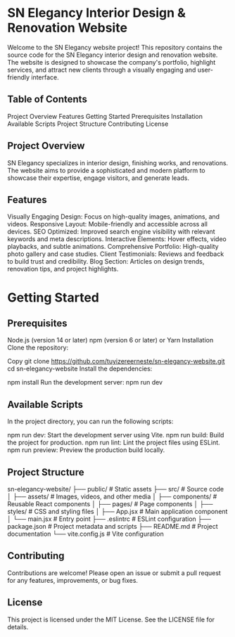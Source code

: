 # SN Elegancy Interior Design & Renovation Website
Welcome to the SN Elegancy website project! This repository contains the source code for the SN Elegancy interior design and renovation website. The website is designed to showcase the company's portfolio, highlight services, and attract new clients through a visually engaging and user-friendly interface.

## Table of Contents
Project Overview
Features
Getting Started
Prerequisites
Installation
Available Scripts
Project Structure
Contributing
License

## Project Overview
SN Elegancy specializes in interior design, finishing works, and renovations. The website aims to provide a sophisticated and modern platform to showcase their expertise, engage visitors, and generate leads.

## Features
Visually Engaging Design: Focus on high-quality images, animations, and videos.
Responsive Layout: Mobile-friendly and accessible across all devices.
SEO Optimized: Improved search engine visibility with relevant keywords and meta descriptions.
Interactive Elements: Hover effects, video playbacks, and subtle animations.
Comprehensive Portfolio: High-quality photo gallery and case studies.
Client Testimonials: Reviews and feedback to build trust and credibility.
Blog Section: Articles on design trends, renovation tips, and project highlights.
# Getting Started
## Prerequisites
Node.js (version 14 or later)
npm (version 6 or later) or Yarn
Installation
Clone the repository:

Copy
git clone https://github.com/tuyizereerneste/sn-elegancy-website.git
cd sn-elegancy-website
Install the dependencies:

npm install
Run the development server:
npm run dev

## Available Scripts
In the project directory, you can run the following scripts:

npm run dev: Start the development server using Vite.
npm run build: Build the project for production.
npm run lint: Lint the project files using ESLint.
npm run preview: Preview the production build locally.

## Project Structure

sn-elegancy-website/
├── public/          # Static assets
├── src/             # Source code
│   ├── assets/      # Images, videos, and other media
│   ├── components/  # Reusable React components
│   ├── pages/       # Page components
│   ├── styles/      # CSS and styling files
│   ├── App.jsx      # Main application component
│   └── main.jsx     # Entry point
├── .eslintrc        # ESLint configuration
├── package.json     # Project metadata and scripts
├── README.md        # Project documentation
└── vite.config.js   # Vite configuration

## Contributing
Contributions are welcome! Please open an issue or submit a pull request for any features, improvements, or bug fixes.

## License
This project is licensed under the MIT License. See the LICENSE file for details.
